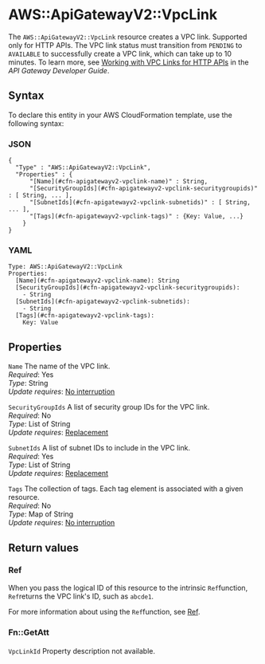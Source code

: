 # AWS::ApiGatewayV2::VpcLink<a name="aws-resource-apigatewayv2-vpclink"></a>

The `AWS::ApiGatewayV2::VpcLink` resource creates a VPC link\. Supported only for HTTP APIs\. The VPC link status must transition from `PENDING` to `AVAILABLE` to successfully create a VPC link, which can take up to 10 minutes\. To learn more, see [Working with VPC Links for HTTP APIs](https://docs.aws.amazon.com/apigateway/latest/developerguide/http-api-vpc-links.html) in the *API Gateway Developer Guide*\. 

## Syntax<a name="aws-resource-apigatewayv2-vpclink-syntax"></a>

To declare this entity in your AWS CloudFormation template, use the following syntax:

### JSON<a name="aws-resource-apigatewayv2-vpclink-syntax.json"></a>

```
{
  "Type" : "AWS::ApiGatewayV2::VpcLink",
  "Properties" : {
      "[Name](#cfn-apigatewayv2-vpclink-name)" : String,
      "[SecurityGroupIds](#cfn-apigatewayv2-vpclink-securitygroupids)" : [ String, ... ],
      "[SubnetIds](#cfn-apigatewayv2-vpclink-subnetids)" : [ String, ... ],
      "[Tags](#cfn-apigatewayv2-vpclink-tags)" : {Key: Value, ...}
    }
}
```

### YAML<a name="aws-resource-apigatewayv2-vpclink-syntax.yaml"></a>

```
Type: AWS::ApiGatewayV2::VpcLink
Properties: 
  [Name](#cfn-apigatewayv2-vpclink-name): String
  [SecurityGroupIds](#cfn-apigatewayv2-vpclink-securitygroupids): 
    - String
  [SubnetIds](#cfn-apigatewayv2-vpclink-subnetids): 
    - String
  [Tags](#cfn-apigatewayv2-vpclink-tags): 
    Key: Value
```

## Properties<a name="aws-resource-apigatewayv2-vpclink-properties"></a>

`Name`  <a name="cfn-apigatewayv2-vpclink-name"></a>
The name of the VPC link\.  
*Required*: Yes  
*Type*: String  
*Update requires*: [No interruption](https://docs.aws.amazon.com/AWSCloudFormation/latest/UserGuide/using-cfn-updating-stacks-update-behaviors.html#update-no-interrupt)

`SecurityGroupIds`  <a name="cfn-apigatewayv2-vpclink-securitygroupids"></a>
A list of security group IDs for the VPC link\.  
*Required*: No  
*Type*: List of String  
*Update requires*: [Replacement](https://docs.aws.amazon.com/AWSCloudFormation/latest/UserGuide/using-cfn-updating-stacks-update-behaviors.html#update-replacement)

`SubnetIds`  <a name="cfn-apigatewayv2-vpclink-subnetids"></a>
A list of subnet IDs to include in the VPC link\.  
*Required*: Yes  
*Type*: List of String  
*Update requires*: [Replacement](https://docs.aws.amazon.com/AWSCloudFormation/latest/UserGuide/using-cfn-updating-stacks-update-behaviors.html#update-replacement)

`Tags`  <a name="cfn-apigatewayv2-vpclink-tags"></a>
The collection of tags\. Each tag element is associated with a given resource\.  
*Required*: No  
*Type*: Map of String  
*Update requires*: [No interruption](https://docs.aws.amazon.com/AWSCloudFormation/latest/UserGuide/using-cfn-updating-stacks-update-behaviors.html#update-no-interrupt)

## Return values<a name="aws-resource-apigatewayv2-vpclink-return-values"></a>

### Ref<a name="aws-resource-apigatewayv2-vpclink-return-values-ref"></a>

When you pass the logical ID of this resource to the intrinsic `Ref`function, `Ref`returns the VPC link's ID, such as `abcde1`\.

For more information about using the `Ref`function, see [Ref](https://docs.aws.amazon.com/AWSCloudFormation/latest/UserGuide/intrinsic-function-reference-ref.html)\.

### Fn::GetAtt<a name="aws-resource-apigatewayv2-vpclink-return-values-fn--getatt"></a>

#### <a name="aws-resource-apigatewayv2-vpclink-return-values-fn--getatt-fn--getatt"></a>

`VpcLinkId`  <a name="VpcLinkId-fn::getatt"></a>
Property description not available\.